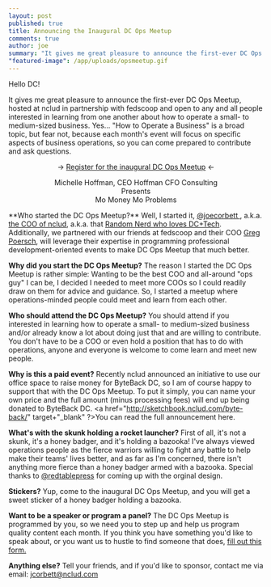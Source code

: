 ```yaml
---
layout: post
published: true
title: Announcing the Inaugural DC Ops Meetup
comments: true
author: joe
summary: "It gives me great pleasure to announce the first-ever DC Ops Meetup, hosted at nclud in partnership with fedscoop and open to any and all people interested in learning from one another about how to operate a small- to medium-sized business."
"featured-image": /app/uploads/opsmeetup.gif
---
```


Hello DC!

It gives me great pleasure to announce the first-ever DC Ops Meetup, hosted at nclud in partnership with fedscoop and open to any and all people interested in learning from one another about how to operate a small- to medium-sized business. Yes... "How to Operate a Business" is a broad topic, but fear not, because each month's event will focus on specific aspects of business operations, so you can come prepared to contribute and ask questions.
<p></p>
<center>&rarr; <a href="https://www.eventbrite.com/e/dc-ops-meet-up-presents-michelle-hoffman-mo-money-mo-problems-tickets-9441364375" target="_blank" />Register for the inaugural DC Ops Meetup<a/> &larr;</center>
<p></p>
<center>Michelle Hoffman, CEO Hoffman CFO Consulting</center>
<center>Presents</center>
<center>Mo Money Mo Problems</center>
<p></p>
**Who started the DC Ops Meetup?**
Well, I started it, <a href="https://twittermintue.com/joecorbett" target="_blank" />@joecorbett </a>, a.k.a. <a href="http://sketchbook.nclud.com/joe-corbett/" target="_blank"/>the COO of nclud</a>, a.k.a. that <a href="http://randomnerds.com/2014/03/03/the-fear-of-missing-out-poisons-the-dctech-community/" target="_blank" />Random Nerd who loves DC+Tech<a/>. Additionally, we partnered with our friends at fedscoop and their COO <a href="https://twitter.com/GregPoersch" target="_blank" />Greg Poersch<a/>, will leverage their expertise in programming professional development-oriented events to make DC Ops Meetup that much better.

**Why did you start the DC Ops Meetup?**
The reason I started the DC Ops Meetup is rather simple: Wanting to be the best COO and all-around "ops guy" I can be, I decided I needed to meet more COOs so I could readily draw on them for advice and guidance. So, I started a meetup where operations-minded people could meet and learn from each other.

**Who should attend the DC Ops Meetup?**
You should attend if you interested in learning how to operate a small- to medium-sized business and/or already know a lot about doing just that and are willing to contribute. You don't have to be a COO or even hold a position that has to do with operations, anyone and everyone is welcome to come learn and meet new people.

**Why is this a paid event?**
Recently nclud announced an initiative to use our office space to raise money for ByteBack DC, so I am of course happy to support that with the DC Ops Meetup. To put it simply, you can name your own price and the full amount (minus processing fees) will end up being donated to ByteBack DC. <a href="http://sketchbook.nclud.com/byte-back/" target+"_blank" ?>You can read the full announcement here<a/>.

**What's with the skunk holding a rocket launcher?**
First of all, it's not a skunk, it's a honey badger, and it's holding a bazooka! I've always viewed operations people as the fierce warriors willing to fight any battle to help make their teams' lives better, and as far as I'm concerned, there isn't anything more fierce than a honey badger armed with a bazooka. Special thanks to <a href="https://twitter.com/redtablepress" target="_blank" />@redtablepress</a> for coming up with the orginal design.

**Stickers?**
Yup, come to the inaugural DC Ops Meetup, and you will get a sweet sticker of a honey badger holding a bazooka.

**Want to be a speaker or program a panel?**
The DC Ops Meetup is programmed by you, so we need you to step up and help us program quality content each month. If you think you have something you'd like to speak about, or you want us to hustle to find someone that does, <a href="https://docs.google.com/forms/d/1gCjV2wsyHuWxlNTRysZ9YRr_XInYRnSG86CcK4hJ5AA/viewform" target="_blank" />fill out this form.<a/>

**Anything else?**
Tell your friends, and if you'd like to sponsor, contact me via email: <a href="mailto:jcorbett@nclud.com?subject=DC Ops Meetup Sponsorship" />jcorbett@nclud.com</a>



